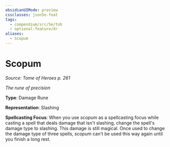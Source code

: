 ```yaml
---
obsidianUIMode: preview
cssclasses: json5e-feat
tags:
  - compendium/src/5e/toh
  - optional-feature/dr
aliases:
  - Scopum
---
```

# Scopum
*Source: Tome of Heroes p. 261*  

*The rune of precision*

**Type**: Damage Rune

**Representation**: Slashing

**Spellcasting Focus**: When you use *scopum* as a spellcasting focus while casting a spell that deals damage that isn't slashing, change the spell's damage type to slashing. This damage is still magical. Once used to change the damage type of three spells, *scopum* can't be used this way again until you finish a long rest.